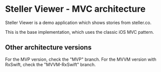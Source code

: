# Steller Viewer - MVC architecture

Steller Viewer is a demo application which shows stories from steller.co.

This is the base implementation, which uses the classic iOS MVC pattern.

## Other architecture versions

For the MVP version, check the "MVP" branch.
For the MVVM version with RxSwift, check the "MVVM-RxSwift" branch.
